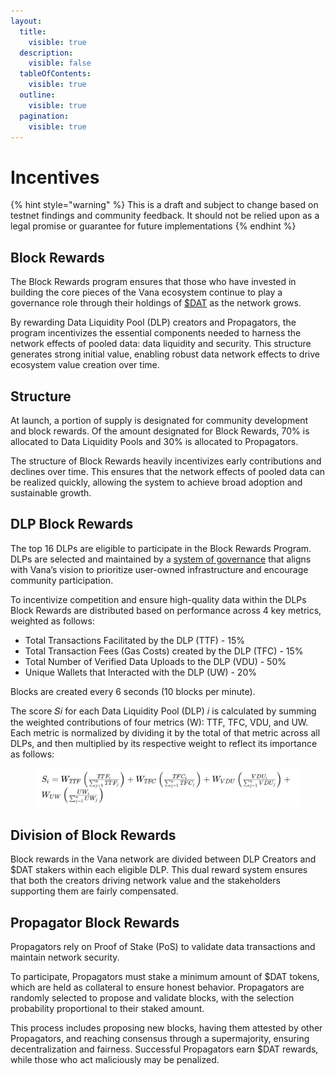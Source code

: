 ```yaml
---
layout:
  title:
    visible: true
  description:
    visible: false
  tableOfContents:
    visible: true
  outline:
    visible: true
  pagination:
    visible: true
---
```


# Incentives

{% hint style="warning" %}
This is a draft and subject to change based on testnet findings and community feedback. It should not be relied upon as a legal promise or guarantee for future implementations
{% endhint %}

## Block Rewards

The Block Rewards program ensures that those who have invested in building the core pieces of the Vana ecosystem continue to play a governance role through their holdings of [$DAT](../../undefined/key-terms.md#data-autonomy-token-usddat) as the network grows.&#x20;

By rewarding Data Liquidity Pool (DLP) creators and Propagators, the program incentivizes the essential components needed to harness the network effects of pooled data: data liquidity and security. This structure generates strong initial value, enabling robust data network effects to drive ecosystem value creation over time.

## Structure

At launch, a portion of supply is designated for community development and block rewards.  Of the amount designated for Block Rewards, 70% is allocated to Data Liquidity Pools and 30% is allocated to Propagators.&#x20;

The structure of Block Rewards heavily incentivizes early contributions and declines over time. This ensures that the network effects of pooled data can be realized quickly, allowing the system to achieve broad adoption and sustainable growth.&#x20;

## DLP Block Rewards

The top 16 DLPs are eligible to participate in the Block Rewards Program.  DLPs are selected and maintained by a [system of governance](https://docs.google.com/document/d/1OmGOZteabCx8gcswET5\_VJTCOKqynTNjJ0xp47KCuI8/edit#heading=h.mzblgv234mvr) that aligns with Vana’s vision to prioritize user-owned infrastructure and encourage community participation.&#x20;

To incentivize competition and ensure high-quality data within the DLPs Block Rewards are distributed based on performance across 4 key metrics, weighted as follows:

* Total Transactions Facilitated by the DLP (TTF) - 15%
* Total Transaction Fees (Gas Costs) created by the DLP (TFC) - 15%
* Total Number of Verified Data Uploads to the DLP (VDU) - 50%
* Unique Wallets that Interacted with the DLP (UW) - 20%

Blocks are created every 6 seconds (10 blocks per minute).&#x20;

The score 𝑆𝑖 for each Data Liquidity Pool (DLP) 𝑖 is calculated by summing the weighted contributions of four metrics (W): TTF, TFC, VDU, and UW. Each metric is normalized by dividing it by the total of that metric across all DLPs, and then multiplied by its respective weight to reflect its importance as follows:&#x20;

<figure><img src="../../.gitbook/assets/Screenshot 2024-06-20 at 10.46.45.png" alt=""><figcaption></figcaption></figure>

## Division of Block Rewards

Block rewards in the Vana network are divided between DLP Creators and $DAT stakers within each eligible DLP. This dual reward system ensures that both the creators driving network value and the stakeholders supporting them are fairly compensated.

## Propagator Block Rewards

Propagators rely on Proof of Stake (PoS) to validate data transactions and maintain network security.

To participate, Propagators must stake a minimum amount of $DAT tokens, which are held as collateral to ensure honest behavior. Propagators are randomly selected to propose and validate blocks, with the selection probability proportional to their staked amount.&#x20;

This process includes proposing new blocks, having them attested by other Propagators, and reaching consensus through a supermajority, ensuring decentralization and fairness. Successful Propagators earn $DAT rewards, while those who act maliciously may be penalized.

